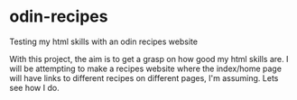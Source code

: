 # odin-recipes
Testing my html skills with an odin recipes website 

With this project, the aim is to get a grasp on how good my html skills are. I will be attempting to 
make a recipes website where the index/home page will have links to different recipes on different
pages, I'm assuming. Lets see how I do.
